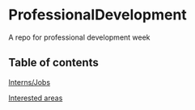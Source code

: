 # ProfessionalDevelopment
A repo for professional development week


## Table of contents

[Interns/Jobs](./interns%26jobs.md)

[Interested areas](./interestedareas.md)

